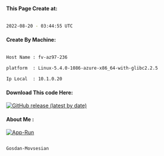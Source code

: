 
   
#### This Page Create at:

```bash

2022-08-20 - 03:44:55 UTC

```

#### Create By Machine:

```bash

Host Name : fv-az97-236

platform  : Linux-5.4.0-1086-azure-x86_64-with-glibc2.2.5

Ip Local  : 10.1.0.20

```
#### Download This code Here:

[![GitHub release (latest by date)](https://img.shields.io/github/v/release/Gosdan-Movsesian/Gosdan?style=for-the-badge&label=Download)](https://github.com/Gosdan-Movsesian/Gosdan/releases) 

</p> 

#### About Me :

[![App-Run](https://github.com/Gosdan-Movsesian/Gosdan/actions/workflows/App-Run.yml/badge.svg)](https://github.com/Gosdan-Movsesian/Gosdan/actions/workflows/App-Run.yml)

```bash

Gosdan-Movsesian

```


